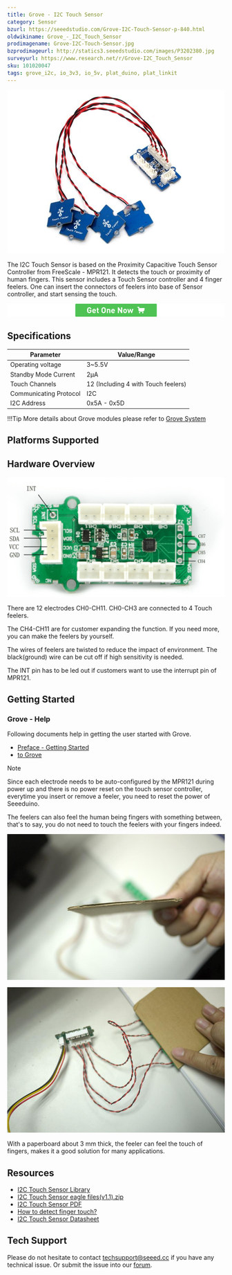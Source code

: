 ```yaml
---
title: Grove - I2C Touch Sensor
category: Sensor
bzurl: https://seeedstudio.com/Grove-I2C-Touch-Sensor-p-840.html
oldwikiname: Grove_-_I2C_Touch_Sensor
prodimagename: Grove-I2C-Touch-Sensor.jpg
bzprodimageurl: http://statics3.seeedstudio.com/images/P3202380.jpg
surveyurl: https://www.research.net/r/Grove-I2C_Touch_Sensor
sku: 101020047
tags: grove_i2c, io_3v3, io_5v, plat_duino, plat_linkit
---
```


![](https://raw.githubusercontent.com/SeeedDocument/Grove-I2C_Touch_Sensor/master/img/Grove-I2C-Touch-Sensor.jpg)

The I2C Touch Sensor is based on the Proximity Capacitive Touch Sensor Controller from FreeScale - MPR121. It detects the touch or proximity of human fingers. This sensor includes a Touch Sensor controller and 4 finger feelers. One can insert the connectors of feelers into base of Sensor controller, and start sensing the touch. 

[![](https://raw.githubusercontent.com/SeeedDocument/common/master/Get_One_Now_Banner.png)](http://www.seeedstudio.com/depot/Grove-I2C-Touch-Sensor-p-840.html)

Specifications
-------------

| Parameter              | Value/Range                         |
|------------------------|-------------------------------------|
| Operating voltage      | 3~5.5V                              |
| Standby Mode Current   | 2μA                                 |
| Touch Channels         | 12 (Including 4 with Touch feelers) |
| Communicating Protocol | I2C                                 |
| I2C Address            | 0x5A - 0x5D                         |

!!!Tip
    More details about Grove modules please refer to [Grove System](http://wiki.seeed.cc/Grove_System/)
    
Platforms Supported
-------------------

Hardware Overview
-----------------

![](https://raw.githubusercontent.com/SeeedDocument/Grove-I2C_Touch_Sensor/master/img/DSC_0030.png)

There are 12 electrodes CH0-CH11. CH0-CH3 are connected to 4 Touch feelers.

The CH4-CH11 are for customer expanding the function. If you need more, you can make the feelers by yourself.

The wires of feelers are twisted to reduce the impact of environment. The black(ground) wire can be cut off if high sensitivity is needed.

The INT pin has to be led out if customers want to use the interrupt pin of MPR121.

Getting Started
---------------

### **Grove - Help**

Following documents help in getting the user started with Grove.

-   [Preface - Getting Started](http://www.seeedstudio.com/document/pdf/Preface.pdf)
-   [to Grove](http://www.seeedstudio.com/document/pdf/Introduction%20to%20Grove.pdf)

<div class="admonition note">
<p class="admonition-title">Note</p>
Since each electrode needs to be auto-configured by the MPR121 during power up and there is no power reset on the touch sensor controller, everytime you insert or remove a feeler, you need to reset the power of Seeeduino.
</div>

The feelers can also feel the human being fingers with something between, that's to say, you do not need to touch the feelers with your fingers indeed.

![](https://raw.githubusercontent.com/SeeedDocument/Grove-I2C_Touch_Sensor/master/img/DSC_0026.jpg)

![](https://raw.githubusercontent.com/SeeedDocument/Grove-I2C_Touch_Sensor/master/img/DSC_0027.jpg)

With a paperboard about 3 mm thick, the feeler can feel the touch of fingers, makes it a good solution for many applications.

Resources
---------

-   [I2C Touch Sensor Library](https://github.com/Seeed-Studio/Grove_I2C_Touch_Sensor)
-   [I2C Touch Sensor eagle files(v1.1).zip](https://raw.githubusercontent.com/SeeedDocument/Grove-I2C_Touch_Sensor/master/res/I2C_Touch_Sensor_eagle_files-v1.1-.zip)
-   [I2C Touch Sensor PDF](https://raw.githubusercontent.com/SeeedDocument/Grove-I2C_Touch_Sensor/master/res/Grove-I2C_Color_sensor_v1.2.pdf)
-   [How to detect finger touch?](/How_to_detect_finger_touch?)
-   [I2C Touch Sensor Datasheet](https://raw.githubusercontent.com/SeeedDocument/Grove-I2C_Touch_Sensor/master/res/Freescale_Semiconductor;MPR121QR2.pdf)

<!-- This Markdown file was created from http://www.seeedstudio.com/wiki/Grove_-_I2C_Touch_Sensor -->

## Tech Support
Please do not hesitate to contact [techsupport@seeed.cc](techsupport@seeed.cc) if you have any technical issue. Or submit the issue into our [forum](http://seeedstudio.com/forum/). 